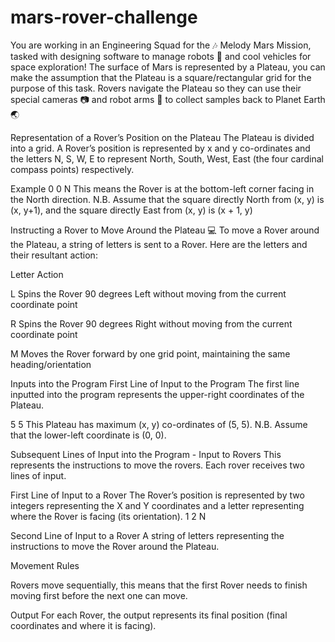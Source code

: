 # mars-rover-challenge
You are working in an Engineering Squad for the 🎶 Melody Mars Mission, tasked with designing software to manage robots 🤖 and cool vehicles for space exploration!
The surface of Mars is represented by a Plateau, you can make the assumption that the
Plateau is a square/rectangular grid for the purpose of this task.
Rovers navigate the Plateau so they can use their special cameras 📷 and robot arms
🦾 to collect samples back to Planet Earth 🌏

Representation of a Rover’s Position on the Plateau
The Plateau is divided into a grid. A Rover’s position is represented by x and y
co-ordinates and the letters N, S, W, E to represent North, South, West, East (the four
cardinal compass points) respectively.

Example
0 0 N
This means the Rover is at the bottom-left corner facing in the North direction.
N.B. Assume that the square directly North from (x, y) is (x, y+1), and the square directly
East from (x, y) is (x + 1, y)

Instructing a Rover to Move Around the Plateau
💻 To move a Rover around the Plateau, a string of letters is sent to a Rover.
Here are the letters and their resultant action:

Letter Action

L Spins the Rover 90 degrees Left without
moving from the current coordinate point

R Spins the Rover 90 degrees Right
without moving from the current
coordinate point

M Moves the Rover forward by one grid
point, maintaining the same
heading/orientation

Inputs into the Program
First Line of Input to the Program
The first line inputted into the program represents the upper-right coordinates of the
Plateau.

5 5
This Plateau has maximum (x, y) co-ordinates of (5, 5).
N.B. Assume that the lower-left coordinate is (0, 0).

Subsequent Lines of Input into the Program - Input to Rovers
This represents the instructions to move the rovers.
Each rover receives two lines of input.

First Line of Input to a Rover
The Rover’s position is represented by two integers representing the X and Y
coordinates and a letter representing where the Rover is facing (its orientation).
1 2 N

Second Line of Input to a Rover
A string of letters representing the instructions to move the Rover around the Plateau.

Movement Rules

Rovers move sequentially, this means that the first Rover needs to finish moving first
before the next one can move.

Output
For each Rover, the output represents its final position (final coordinates and where it is
facing).
